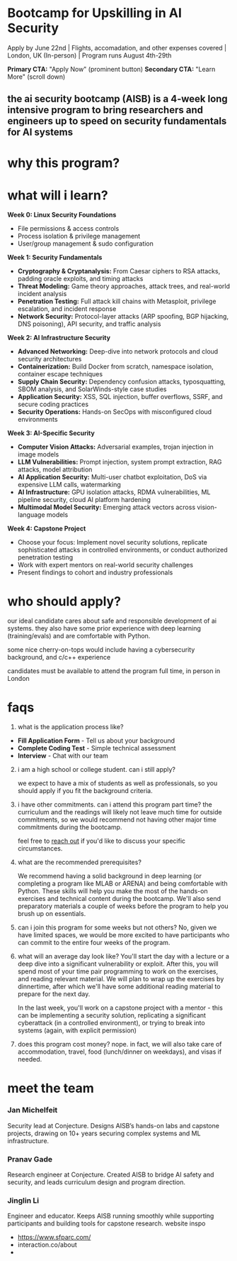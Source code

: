 # Bootcamp for Upskilling in AI Security 

Apply by June 22nd  |  Flights, accomadation, and other expenses covered  |  London, UK (In-person) | Program runs August 4th-29th 


**Primary CTA:** "Apply Now" (prominent button) **Secondary CTA:** "Learn More" (scroll down)

## the ai security bootcamp (AISB) is a 4-week long intensive program to bring researchers and engineers up to speed on security fundamentals for AI systems

# why this program?

# what will i learn? 

**Week 0: Linux Security Foundations**

- File permissions & access controls
- Process isolation & privilege management
- User/group management & sudo configuration

**Week 1: Security Fundamentals**

- **Cryptography & Cryptanalysis:** From Caesar ciphers to RSA attacks, padding oracle exploits, and timing attacks
- **Threat Modeling:** Game theory approaches, attack trees, and real-world incident analysis
- **Penetration Testing:** Full attack kill chains with Metasploit, privilege escalation, and incident response
- **Network Security:** Protocol-layer attacks (ARP spoofing, BGP hijacking, DNS poisoning), API security, and traffic analysis

**Week 2: AI Infrastructure Security**

- **Advanced Networking:** Deep-dive into network protocols and cloud security architectures
- **Containerization:** Build Docker from scratch, namespace isolation, container escape techniques
- **Supply Chain Security:** Dependency confusion attacks, typosquatting, SBOM analysis, and SolarWinds-style case studies
- **Application Security:** XSS, SQL injection, buffer overflows, SSRF, and secure coding practices
- **Security Operations:** Hands-on SecOps with misconfigured cloud environments

**Week 3: AI-Specific Security**

- **Computer Vision Attacks:** Adversarial examples, trojan injection in image models
- **LLM Vulnerabilities:** Prompt injection, system prompt extraction, RAG attacks, model attribution
- **AI Application Security:** Multi-user chatbot exploitation, DoS via expensive LLM calls, watermarking
- **AI Infrastructure:** GPU isolation attacks, RDMA vulnerabilities, ML pipeline security, cloud AI platform hardening
- **Multimodal Model Security:** Emerging attack vectors across vision-language models

**Week 4: Capstone Project**

- Choose your focus: Implement novel security solutions, replicate sophisticated attacks in controlled environments, or conduct authorized penetration testing
- Work with expert mentors on real-world security challenges
- Present findings to cohort and industry professionals

# who should apply?

our ideal candidate cares about safe and responsible development of ai systems. they also have some prior experience with deep learning (training/evals) and are comfortable with Python. 

some nice cherry-on-tops would include having a cybersecurity background, and c/c++ experience

candidates must be available to attend the program full time, in person in London


# faqs

1. what is the application process like? 

- **Fill Application Form** - Tell us about your background
- **Complete Coding Test** - Simple technical assessment
- **Interview** - Chat with our team

2. i am a high school or college student. can i still apply?

	we expect to have a mix of students as well as professionals, so you should apply if you fit the background criteria.

3. i have other commitments. can i attend this program part time? 
	the curriculum and the readings will likely not leave much time for outside commitments, so we would recommend not having other major time commitments during the bootcamp. 
	
	feel free to [reach out](mailto:pranav@aisb.dev) if you'd like to discuss your specific circumstances.

4. what are the recommended prerequisites?

	We recommend having a solid background in deep learning (or completing a program like MLAB or ARENA) and being comfortable with Python. These skills will help you make the most of the hands-on exercises and technical content during the bootcamp. We'll also send preparatory materials a couple of weeks before the program to help you brush up on essentials.

5. can i join this program for some weeks but not others?
	No, given we have limited spaces, we would be more excited to have participants who can commit to the entire four weeks of the program.

6. what will an average day look like?
	You'll start the day with a lecture or a deep dive into a significant vulnerability or exploit. After this, you will spend most of your time pair programming to work on the exercises, and reading relevant material. We will plan to wrap up the exercises by dinnertime, after which we'll have some additional reading material to prepare for the next day.
	
	In the last week, you'll work on a capstone project with a mentor - this can be implementing a security solution, replicating a significant cyberattack (in a controlled environment), or trying to break into systems (again, with explicit permission)
7. does this program cost money?
	nope. in fact, we will also take care of accommodation, travel, food (lunch/dinner on weekdays), and visas if needed. 


# meet the team
### **Jan Michelfeit**

Security lead at Conjecture. Designs AISB’s hands-on labs and capstone projects, drawing on 10+ years securing complex systems and ML infrastructure.

### **Pranav Gade**

Research engineer at Conjecture. Created AISB to bridge AI safety and security, and leads curriculum design and program direction.

### **Jinglin Li**

Engineer and educator. Keeps AISB running smoothly while supporting participants and building tools for capstone research.
website inspo
- https://www.sfparc.com/
- interaction.co/about
- 